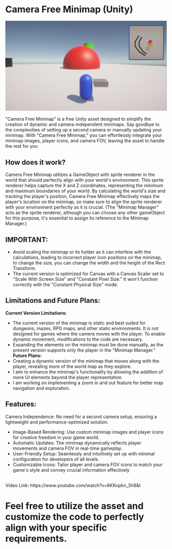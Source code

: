 # Camera Free Minimap (Unity)
![alt text](https://github.com/RayanYousef/Camera-Free-Minimap/blob/main/Misc/Camera%20Free%20Minimap%20.png?raw=true)
<br/>

"Camera Free Minimap" is a free Unity asset designed to simplify the creation of dynamic
and camera-independent minimaps. Say goodbye to the complexities of setting up a second
camera or manually updating your minimap. With "Camera Free Minimap," you can
effortlessly integrate your minimap images, player icons, and camera FOV, leaving the asset
to handle the rest for you

## How does it work?
Camera Free Minimap utilizes a GameObject with sprite renderer in the world that should perfectly align with your world's environment. This sprite renderer helps capture the X and Z coordinates, representing the minimum and maximum boundaries of your world. By calculating the world's size and tracking the player's position, Camera Free Minimap effectively maps the player's location on the minimap, so make sure to align the sprite renderer with your environment perfectly as it is crucial. 
(The "Minimap Manager" acts as the sprite renderer, although you can choose any other gameObject for this purpose, it's essential to assign its reference to the Minimap Manager.)

## IMPORTANT:
-	Avoid scaling the minimap or its holder as it can interfere with the calculations, leading to incorrect player icon positions on the minimap, to change the size, you can change the width and the height of the Rect Transform.
-	The current version is optimized for Canvas with a Canvas Scaler set to "Scale With Screen Size" and "Constant Pixel Size." It won't function correctly with the "Constant Physical Size" mode.

## Limitations and Future Plans: 
**Current Version Limitations:**<br/>
-	The current version of the minimap is static and best suited for dungeons, mazes, RPG maps, and other static environments. It is not designed for games where the camera moves with the player. To enable dynamic movement, modifications to the code are necessary. 
-	Expanding the elements on the minimap must be done manually, as the present version supports only the player in the "Minimap Manager."
**Future Plans:** <br/>
-	Creating a dynamic version of the minimap that moves along with the player, revealing more of the world map as they explore. 
-	I aim to enhance the minimap's functionality by allowing the addition of more UI elements beyond the player representation. 
-	I am working on implementing a zoom in and out feature for better map navigation and exploration.



## Features:

 Camera Independence: No need for a second camera setup, ensuring a lightweight
and performance-optimized solution.
- Image-Based Rendering: Use custom minimap images and player icons for
creative freedom in your game world.
- Automatic Updates: The minimap dynamically reflects player movements and
camera FOV in real-time gameplay.
- User-Friendly Setup: Seamlessly and intuitively set up with minimal configuration
for developers of all levels.
- Customizable Icons: Tailor player and camera FOV icons to match your game's
style and convey crucial information effectively
<br/>
Video Link: 
https://www.youtube.com/watch?v=6KKvphn_3h8&t

# Feel free to utilize the asset and customize the code to perfectly align with your specific requirements.
